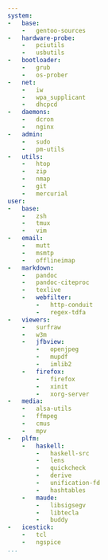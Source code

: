 ```yaml
---
system:
-   base:
    -   gentoo-sources
-   hardware-probe:
    -   pciutils
    -   usbutils
-   bootloader:
    -   grub
    -   os-prober
-   net:
    -   iw
    -   wpa_supplicant
    -   dhcpcd
-   daemons:
    -   dcron
    -   nginx
-   admin:
    -   sudo
    -   pm-utils
-   utils:
    -   htop
    -   zip
    -   nmap
    -   git
    -   mercurial
user:
-   base:
    -   zsh
    -   tmux
    -   vim
-   email:
    -   mutt
    -   msmtp
    -   offlineimap
-   markdown:
    -   pandoc
    -   pandoc-citeproc
    -   texlive
    -   webfilter:
        -   http-conduit
        -   regex-tdfa
-   viewers:
    -   surfraw
    -   w3m
    -   jfbview:
        -   openjpeg
        -   mupdf
        -   imlib2
    -   firefox:
        -   firefox
        -   xinit
        -   xorg-server
-   media:
    -   alsa-utils
    -   ffmpeg
    -   cmus
    -   mpv
-   plfm:
    -   haskell:
        -   haskell-src
        -   lens
        -   quickcheck
        -   derive
        -   unification-fd
        -   hashtables
    -   maude:
        -   libsigsegv
        -   libtecla
        -   buddy
-   icestick:
    -   tcl
    -   ngspice
...
```

